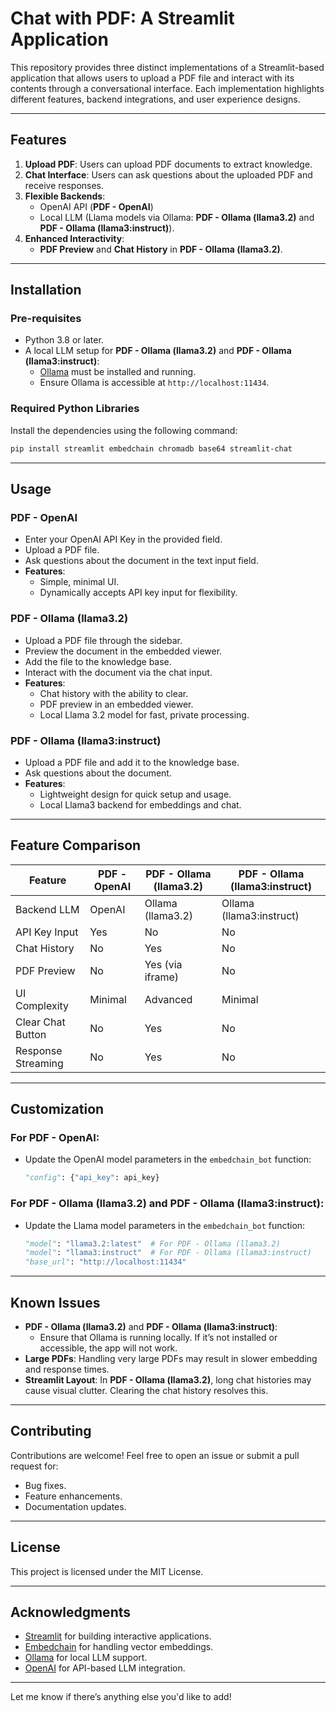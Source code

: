 # **Chat with PDF: A Streamlit Application**
This repository provides three distinct implementations of a Streamlit-based application that allows users to upload a PDF file and interact with its contents through a conversational interface. Each implementation highlights different features, backend integrations, and user experience designs.

---

## **Features**
1. **Upload PDF**: Users can upload PDF documents to extract knowledge.
2. **Chat Interface**: Users can ask questions about the uploaded PDF and receive responses.
3. **Flexible Backends**:
   - OpenAI API (**PDF - OpenAI**)
   - Local LLM (Llama models via Ollama: **PDF - Ollama (llama3.2)** and **PDF - Ollama (llama3:instruct)**).
4. **Enhanced Interactivity**:
   - **PDF Preview** and **Chat History** in **PDF - Ollama (llama3.2)**.

---

## **Installation**

### **Pre-requisites**
- Python 3.8 or later.
- A local LLM setup for **PDF - Ollama (llama3.2)** and **PDF - Ollama (llama3:instruct)**:
  - [Ollama](https://ollama.com/) must be installed and running.
  - Ensure Ollama is accessible at `http://localhost:11434`.

### **Required Python Libraries**
Install the dependencies using the following command:
```bash
pip install streamlit embedchain chromadb base64 streamlit-chat
```

---

## **Usage**

### **PDF - OpenAI**
- Enter your OpenAI API Key in the provided field.
- Upload a PDF file.
- Ask questions about the document in the text input field.
- **Features**:
  - Simple, minimal UI.
  - Dynamically accepts API key input for flexibility.

### **PDF - Ollama (llama3.2)**
- Upload a PDF file through the sidebar.
- Preview the document in the embedded viewer.
- Add the file to the knowledge base.
- Interact with the document via the chat input.
- **Features**:
  - Chat history with the ability to clear.
  - PDF preview in an embedded viewer.
  - Local Llama 3.2 model for fast, private processing.

### **PDF - Ollama (llama3:instruct)**
- Upload a PDF file and add it to the knowledge base.
- Ask questions about the document.
- **Features**:
  - Lightweight design for quick setup and usage.
  - Local Llama3 backend for embeddings and chat.

---

## **Feature Comparison**

| Feature                          | PDF - OpenAI               | PDF - Ollama (llama3.2)                 | PDF - Ollama (llama3:instruct) |
|----------------------------------|----------------------------|-----------------------------------------|--------------------------------|
| Backend LLM                      | OpenAI                     | Ollama (llama3.2)                       | Ollama (llama3:instruct)       |
| API Key Input                    | Yes                        | No                                      | No                             |
| Chat History                     | No                         | Yes                                     | No                             |
| PDF Preview                      | No                         | Yes (via iframe)                        | No                             |
| UI Complexity                    | Minimal                    | Advanced                                | Minimal                        |
| Clear Chat Button                | No                         | Yes                                     | No                             |
| Response Streaming               | No                         | Yes                                     | No                             |

---

## **Customization**

### **For PDF - OpenAI**:
- Update the OpenAI model parameters in the `embedchain_bot` function:
  ```python
  "config": {"api_key": api_key}
  ```

### **For PDF - Ollama (llama3.2)** and **PDF - Ollama (llama3:instruct)**:
- Update the Llama model parameters in the `embedchain_bot` function:
  ```python
  "model": "llama3.2:latest"  # For PDF - Ollama (llama3.2)
  "model": "llama3:instruct"  # For PDF - Ollama (llama3:instruct)
  "base_url": "http://localhost:11434"
  ```

---

## **Known Issues**
- **PDF - Ollama (llama3.2)** and **PDF - Ollama (llama3:instruct)**:
  - Ensure that Ollama is running locally. If it’s not installed or accessible, the app will not work.
- **Large PDFs**: Handling very large PDFs may result in slower embedding and response times.
- **Streamlit Layout**: In **PDF - Ollama (llama3.2)**, long chat histories may cause visual clutter. Clearing the chat history resolves this.

---

## **Contributing**
Contributions are welcome! Feel free to open an issue or submit a pull request for:
- Bug fixes.
- Feature enhancements.
- Documentation updates.

---

## **License**
This project is licensed under the MIT License.

---

## **Acknowledgments**
- [Streamlit](https://streamlit.io) for building interactive applications.
- [Embedchain](https://github.com/embedchain/embedchain) for handling vector embeddings.
- [Ollama](https://ollama.com) for local LLM support.
- [OpenAI](https://openai.com) for API-based LLM integration.

---

Let me know if there’s anything else you'd like to add!
